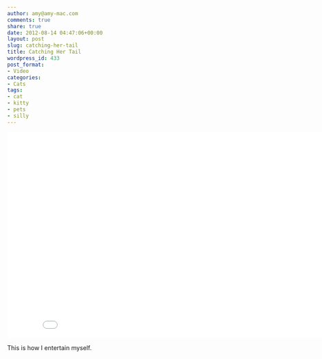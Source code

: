 ```yaml
---
author: amy@amy-mac.com
comments: true
share: true
date: 2012-08-14 04:47:06+00:00
layout: post
slug: catching-her-tail
title: Catching Her Tail
wordpress_id: 433
post_format:
- Video
categories:
- Cats
tags:
- cat
- kitty
- pets
- silly
---
```

<div class="flex-video widescreen">
  <iframe width="853" height="480" src="//www.youtube.com/embed/sYj0MkRQ4N0?rel=0&amp;vq=hd720" frameborder="0" allowfullscreen></iframe>
</div>

This is how I entertain myself.
